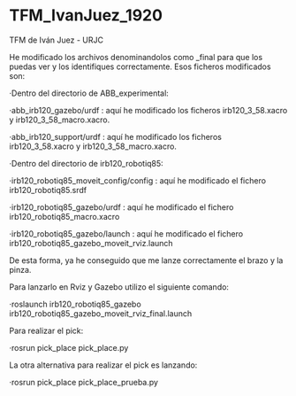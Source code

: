# TFM_IvanJuez_1920
TFM de Iván Juez - URJC

He modificado los archivos denominandolos como _final para que los puedas ver y los identifiques correctamente. Esos ficheros modificados son:

·Dentro del directorio de ABB_experimental:

·abb_irb120_gazebo/urdf : aquí he modificado los ficheros irb120_3_58.xacro y irb120_3_58_macro.xacro. 

·abb_irb120_support/urdf : aquí he modificado los ficheros irb120_3_58.xacro y irb120_3_58_macro.xacro.

·Dentro del directorio de irb120_robotiq85:

·irb120_robotiq85_moveit_config/config : aquí he modificado el fichero irb120_robotiq85.srdf

·irb120_robotiq85_gazebo/urdf : aquí he modificado el fichero irb120_robotiq85_macro.xacro

·irb120_robotiq85_gazebo/launch : aquí he modificado el fichero irb120_robotiq85_gazebo_moveit_rviz.launch

De esta forma, ya he conseguido que me lanze correctamente el brazo y la pinza.

Para lanzarlo en Rviz y Gazebo utilizo el siguiente comando:

·roslaunch irb120_robotiq85_gazebo irb120_robotiq85_gazebo_moveit_rviz_final.launch


Para realizar el pick:

·rosrun pick_place pick_place.py

La otra alternativa para realizar el pick es lanzando:

·rosrun pick_place pick_place_prueba.py

